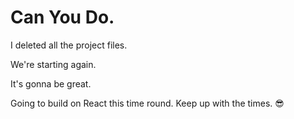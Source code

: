 # Can You Do.

I deleted all the project files.

We're starting again.

It's gonna be great.

Going to build on React this time round. Keep up with the times. 😎
